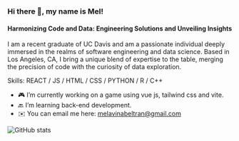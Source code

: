### Hi there 👋, my name is Mel!
#### Harmonizing Code and Data: Engineering Solutions and Unveiling Insights

I am a recent graduate of UC Davis and am a passionate individual deeply immersed in the realms of software engineering and data science. 
Based in Los Angeles, CA, I bring a unique blend of expertise to the table, merging the precision of code with the curiosity of data exploration.

Skills: REACT / JS / HTML / CSS / PYTHON / R / C++

- 🎮 I’m currently working on a game using vue js, tailwind css and vite. 
- 🔙 I’m learning back-end development.  
- ✉️ You can email me here: melavinabeltran@gmail.com   

![GitHub stats](https://github-readme-stats.vercel.app/api?username=mavina15&show_icons=true)  


